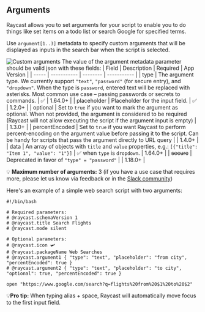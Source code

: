 ## Arguments

Raycast allows you to set arguments for your script to enable you to do things like set items on a todo list or search Google for specified terms.

Use `argument[1..3]` metadata to specify custom arguments that will be displayed as inputs in the search bar when the script is selected.

![Custom arguments](/images/screenshots/custom-arguments.png)
The value of the argument metadata parameter should be valid json with these fields:
| Field | Description | Required | App Version |
| ----- | ----------- | -------- | ----------- |
| type | The argument type. We currently support `"text"`, `"password"` (for secure entry), and `"dropdown"`. When the type is `password`, entered text will be replaced with asterisks. Most common use case – passing passwords or secrets to commands. | ✅ | 1.64.0+ |
| placeholder | Placeholder for the input field. | ✅ | 1.2.0+ |
| optional | Set to `true` if you want to mark the argument as optional. When not provided, the argument is considered to be required (Raycast will not allow executing the script if the argument input is empty) | | 1.3.0+ |
| percentEncoded | Set to `true` if you want Raycast to perform percent-encoding on the argument value before passing it to the script. Can be handy for scripts that pass the argument directly to URL query | | 1.4.0+ |
| data | An array of objects with `title` and `value` properties, e.g.: `[{"title": "Item 1", "value": "1"}]` | ✅ when `type` is `dropdown`. | 1.64.0+ |
| ~~secure~~ | Deprecated in favor of `"type" = "password"` | | 1.18.0+ |

💡 **Maximum number of arguments:** 3 (if you have a use case that requires more, please let us know via feedback or in the [Slack community](https://www.raycast.com/community))

Here's an example of a simple web search script with two arguments:

```
#!/bin/bash

# Required parameters:
# @raycast.schemaVersion 1
# @raycast.title Search Flights
# @raycast.mode silent

# Optional parameters:
# @raycast.icon 🛩
# @raycast.packageName Web Searches
# @raycast.argument1 { "type": "text", "placeholder": "from city", "percentEncoded": true }
# @raycast.argument2 { "type": "text", "placeholder": "to city", "optional": true, "percentEncoded": true }

open "https://www.google.com/search?q=flights%20from%20$1%20to%20$2"

```

💡**Pro tip:** When typing alias + space, Raycast will automatically move focus to the first input field.

